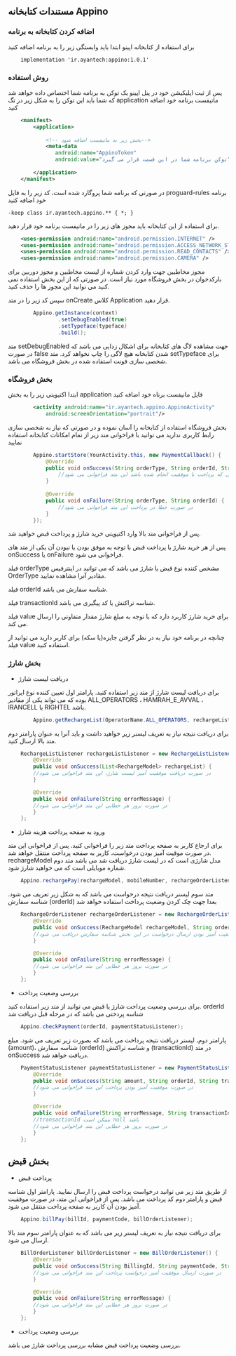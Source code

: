 ## مستندات کتابخانه Appino
### اضافه کردن کتابخانه به برنامه

برای استفاده از کتابخانه اپینو ابتدا باید وابستگی زیر را به برنامه اضافه کنید

```
    implementation 'ir.ayantech:appino:1.0.1'
```

### روش استفاده
پس از ثبت اپلیکیشن خود در پنل اپینو یک توکن به برنامه شما اختصاص داده خواهد شد که شما باید این توکن را به شکل زیر در تگ application مانیفست برنامه خود اضافه کنید

```xml
    <manifest>
        <application>
        
            <!-- بخش زیر به مانیفست اضافه شود-->
            <meta-data
               android:name="AppinoToken"
               android:value="توکن برنامه شما در این قسمت قرار می گیرد" />
        
        </application>
    </manifest>
```

در صورتی که برنامه شما پروگارد شده است، کد زیر را به فایل proguard-rules برنامه خود اضافه کنید
```proguard
-keep class ir.ayantech.appino.** { *; }
```


برای استفاده از این کتابخانه باید مجوز های زیر را در مانیفست برنامه خود قرار دهید.
```xml
    <uses-permission android:name="android.permission.INTERNET" />
    <uses-permission android:name="android.permission.ACCESS_NETWORK_STATE" />
    <uses-permission android:name="android.permission.READ_CONTACTS" />
    <uses-permission android:name="android.permission.CAMERA" />
```
مجوز مخاطبین جهت وارد کردن شماره از لیست مخاطبین و مجوز دوربین برای بارکدخوان در بخش فروشگاه مورد نیاز است. در صورتی که از این بخش استفاده نمی کنید می توانید این مجوز ها را حذف کنید.


سپس کد زیر را در متد onCreate کلاس Application
قرار دهید.
```java
        Appino.getInstance(context)
                .setDebugEnabled(true)
                .setTypeface(typeface)
                .build();
``` 
متد setDebugEnabled جهت مشاهده لاگ های کتابخانه برای اشکال زدایی می باشد که در صورت false شدن کتابخانه هیچ لاگی را چاپ نخواهد کرد.
متد setTypeface برای شخصی سازی فونت استفاده شده در بخش فروشگاه می باشد.


### بخش فروشگاه
ابتدا اکتیویتی زیر را به بخش application فایل مانیفست برناه خود اضافه کنید
```xml
        <activity android:name="ir.ayantech.appino.AppinoActivity"
            android:screenOrientation="portrait"/>
```
بخش فروشگاه استفاده از کتابخانه را آسان نموده و در صورتی که نیاز به شخصی سازی رابط کاربری ندارید می توانید با فراخوانی مند زیر از تمام امکانات کتابخانه استفاده نمایید

```java
        Appino.startStore(YourActivity.this, new PaymentCallback() {
            @Override
            public void onSuccess(String orderType, String orderId, String transactionId, int value) {
                //زمانی که پرداخت با موفقیت انجام شده باشد این متد فراخوانی می شود
            }
    
            @Override
            public void onFailure(String orderType, String orderId) {
                //در صورت خطا در پرداخت این متد فراخوانی می شود
            }
        });
```
پس از فراخوانی متد بالا وارد اکتیویتی خرید شارژ و پرداخت قبض خواهید شد.

پس از هر خرید شارژ یا پرداخت قبض با توجه به موفق بودن یا نبودن آن یکی از متد های onSuccess یا onFailure فراخوانی می شود.

فیلد orderType مشخص کننده نوع قبض یا شارژ می باشد که می توانید در اینترفیس OrderType مقادیر آنرا مشاهده نمایید.

فیلد orderId شناسه سفارش می باشد.

فیلد transactionId شناسه تراکنش یا کد پیگیری می باشد.

فیلد value برای خرید شارژ کاربرد دارد که با توجه به مبلغ شارژ مقدار متفاوتی را ارسال می کند.

چنانچه در برنامه خود نیاز به در نظر گرفتن جایزه(یا سکه) برای کاربر دارید می توانید از فیلد value استفاده کنید.


### بخش شارژ
- دریافت لیست شارژ
 
برای دریافت لیست شارژ از متد زیر استفاده کنید.
پارامتر اول تعیین کننده نوع اپراتور بوده که می تواند یکی از مقادیر ALL_OPERATORS ، HAMRAH_E_AVVAL ، IRANCELL یا RIGHTEL باشد.
```java
        Appino.getRechargeList(OperatorName.ALL_OPERATORS, rechargeListListener);
```
برای دریافت نتیجه نیاز به تعریف لیسنر زیر خواهید داشت و باید آنرا به عنوان پارامتر دوم متد بالا ارسال کنید.
```java
    RechargeListListener rechargeListListener = new RechargeListListener() {
        @Override
        public void onSuccess(List<RechargeModel> rechargeList) {
        //در صورت دریافت موفقیت آمیز لیست شارژ، این متد فراخوانی می شود
        }

        @Override
        public void onFailure(String errorMessage) {
        //در صورت بروز هر خطایی این متد فراخوانی می شود
        }
    };
```

- ورود به صفحه پرداخت هزینه شارژ

برای ارجاع کاربر به صفحه پرداخت متد زیر را فراخوانی کنید. پس از فراخوانی این متد در صورت موقیت آمیز بودن درخواست، کاربر به صفحه پرداخت منتقل خواهد شد.
rechargeModel مدل شارژی است که در لیست شارژ دریافت شد می باشد
متد دوم شماره موبایلی است که می خواهید شارژ شود.
```java
    Appino.rechargePay(rechargeModel, mobileNumber, rechargeOrderListener);
```
متد سوم لیسنر دریافت نتیجه درخواست می باشد که به شکل زیر تعریف می شود.
شناسه سفارش (orderId) بعدا جهت چک کردن وضعیت پرداخت استفاده خواهد شد
```java
    RechargeOrderListener rechargeOrderListener = new RechargeOrderListener() {
        @Override
        public void onSuccess(RechargeModel rechargeModel, String orderId) {
        //در صورت موفقیت آمیز بودن ارسال درخواست در این بخش شناسه سفارش دریافت می شود
        }

        @Override
        public void onFailure(String errorMessage) {
        //در صورت بروز هر خطایی این متد فراخوانی می شود
        }
    };
```

- بررسی وضعیت پرداخت

برای بررسی وضعیت پرداخت شارژ یا قبض می توانید از متد زیر استفاده کنید. orderId شناسه پردختی می باشد که در مرحله قبل دریافت شد
```java
    Appino.checkPayment(orderId, paymentStatusListener);
```
پارامتر دوم، لیسنر دریافت نتیجه پرداخت می باشد که بصورت زیر تعریف می شود.
مبلغ (amount)، شناسه سفارش (orderId) و شناسه تراکنش (transactionId) در متد onSuccess دریافت خواهد شد. 
```java
    PaymentStatusListener paymentStatusListener = new PaymentStatusListener() {
        @Override
        public void onSuccess(String amount, String orderId, String transactionId) {
        //در صورت موفقیت آمیز بودن پرداخت این متد فراخوانی می شود
        }

        @Override
        public void onFailure(String errorMessage, String transactionId) {
        //transactionId ممکن است null باشد
        //در صورت بروز هر خطایی این متد فراخوانی می شود
        }
    };
``` 

## بخش قبض
- پرداخت قبض

از طریق متد زیر می توانید درخواست پرداخت قبض را ارسال نمایید. پارامتر اول شناسه قبض و پارامتر دوم کد پرداخت می باشد.
پس از فراخوانی این متد، در صورت موفقیت آمیز بودن آن کاربر به صفحه پرداخت منتقل می شود.
```java
    Appino.billPay(billId, paymentCode, billOrderListener);
```
برای دریافت نتیجه نیاز به تعریف لیسنر زیر می باشد که به عنوان پارامتر سوم متد بالا ارسال می شود.
```java
    BillOrderListener billOrderListener = new BillOrderListener() {
        @Override
        public void onSuccess(String BillingId, String paymentCode, String orderId) {
        //در صورت ارسال موفقیت آمیز درخواست پرداخت این متد فراخوانی می شود
        }

        @Override
        public void onFailure(String errorMessage) {
        //در صورت بروز هر خطایی این متد فراخوانی می شود
        }
    };

```

- بررسی وضعیت پرداخت

بررسی وضعیت پرداخت قبض مشابه بررسی پرداخت شارژ می باشد.
